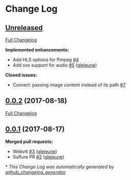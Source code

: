 # Change Log

## [Unreleased](https://github.com/G-Corp/vice/tree/HEAD)

[Full Changelog](https://github.com/G-Corp/vice/compare/0.0.2...HEAD)

**Implemented enhancements:**

- Add HLS options for ffmpeg [\#4](https://github.com/G-Corp/vice/issues/4)
- Add sox support for audio [\#5](https://github.com/G-Corp/vice/pull/5) ([glejeune](https://github.com/glejeune))

**Closed issues:**

- Convert: passing image content instead of its path [\#7](https://github.com/G-Corp/vice/issues/7)

## [0.0.2](https://github.com/G-Corp/vice/tree/0.0.2) (2017-08-18)
[Full Changelog](https://github.com/G-Corp/vice/compare/0.0.1...0.0.2)

## [0.0.1](https://github.com/G-Corp/vice/tree/0.0.1) (2017-08-17)
**Merged pull requests:**

- Webvtt [\#3](https://github.com/G-Corp/vice/pull/3) ([glejeune](https://github.com/glejeune))
- Sulfure PR [\#2](https://github.com/G-Corp/vice/pull/2) ([glejeune](https://github.com/glejeune))



\* *This Change Log was automatically generated by [github_changelog_generator](https://github.com/skywinder/Github-Changelog-Generator)*
